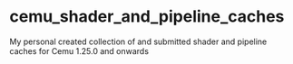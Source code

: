 # cemu_shader_and_pipeline_caches
My personal created collection of and submitted shader and pipeline caches for Cemu 1.25.0 and onwards
